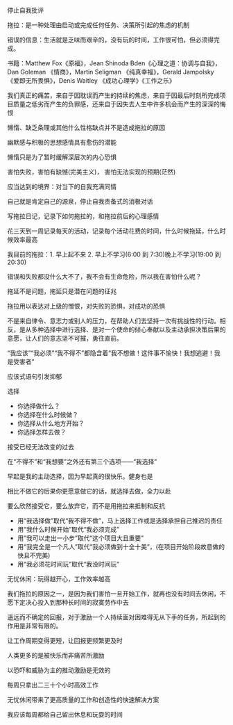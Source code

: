 停止自我批评

拖拉：是一种处理由启动或完成任何任务、决策所引起的焦虑的机制

错误的信息：生活就是乏味而艰辛的，没有玩的时间，工作很可怕，但必须得完成。

书籍：Matthew Fox《原福》，Jean Shinoda Bden《心理之道：协调与自我》，Dan Goleman 《情商》，Martin Seligman 《纯真幸福》，Gerald Jampolsky 《爱即无所畏惧》，Denis Waitley 《成功心理学》《工作之乐》

我们真正的痛苦，来自于因耽误而产生的持续的焦虑，来自于因最后时刻所完成项目质量之低劣而产生的负罪感，还来自于因失去人生中许多机会而产生的深深的悔恨

懒惰、缺乏条理或其他什么性格缺点并不是造成拖拉的原因

幽默感与积极的思想感情具有愈伤的潜能

懒惰只是为了暂时缓解深层次的内心恐惧

害怕失败，害怕有缺憾(完美主义)， 害怕无法实现的预期(茫然)

应当达到的境界：对当下的自我充满同情

自己就是肯定自己的源泉，停止自我责备式的消极对话

写拖拉日记，记录下如何拖拉的，和拖拉前后的心理感情

花三天到一周记录每天的活动，记录每个活动花费的时间，什么时候拖延，什么时候效率最高

我目前的拖拉：1. 早上起不来 2. 早上不学习(6:00 到 7:30)晚上不学习(19:00 到 20:30)

错误和失败都没什么大不了，我不会有生命危险，所以我在害怕什么呢？

拖延不是问题，拖延只是潜在问题的征兆

拖拉用以表达对上级的憎恨，对失败的恐惧，对成功的恐惧

不是来自律令、意志力或别人的压力，在帮助人们去坚持一次有挑战性的行动。相反，是从多种选择中进行选择、是对一个使命的倾心奉献以及主动承担决策后果的意愿，让人们的意志坚不可摧，勇往直前。

“我应该”“我必须”“我不得不”都隐含着“我不想做！这件事不愉快！我想逃避！我是受害者”

应该式语句引发抑郁

选择

- 你选择做什么？
- 你选择在什么时候做？
- 你选择从什么地方开始？
- 你选择怎样去做？

接受已经无法改变的过去

在“不得不”和“我想要”之外还有第三个选项——“我选择”

早起是我的主动选择，因为早起真的很快乐。健身也是

相比不做它的后果你更愿意做它的话，就选择去做，全力以赴

要么欣然接受它，要么放弃它，而不是用拖拉来抵制和反抗

- 用“我选择做”取代“我不得不做”，马上选择工作或是选择承担自己推迟的责任
- 用“我什么时候开始”取代“我必须完成”
- 用“我可以走出一小步”取代“这个项目大且重要”
- 用“我完全是一个凡人”取代“我必须做到十全十美”，(在项目开始阶段故意做的快且不完美)
- 用“我必须花时间玩”取代“我没时间玩”

无忧休闲：玩得越开心，工作效率越高

我们拖拉的原因之一，是因为我们害怕一旦开始工作，就再也没有时间去休闲，不愿下定决心投入到那种长时间的寂寞劳作中去

遥远而不确定的回报，对于激励一个人持续面对困难得无从下手的任务，所起到的作用是非常有限的。

让工作周期变得更短，让回报更频繁更及时

人类更多的是被快乐而非痛苦所激励

以恐吓和威胁为主的推动激励是无效的

每周只拿出二三十个小时高效工作

无忧休闲带来了更高质量的工作和创造性的快速解决方案

我应该每周都给自己留出休息和玩耍的时间
